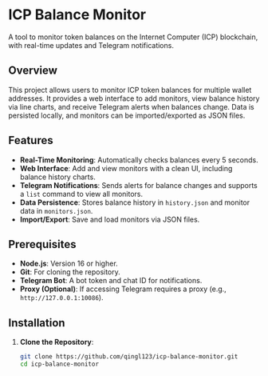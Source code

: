 # ICP Balance Monitor

A tool to monitor token balances on the Internet Computer (ICP) blockchain, with real-time updates and Telegram notifications.

## Overview

This project allows users to monitor ICP token balances for multiple wallet addresses. It provides a web interface to add monitors, view balance history via line charts, and receive Telegram alerts when balances change. Data is persisted locally, and monitors can be imported/exported as JSON files.

## Features

- **Real-Time Monitoring**: Automatically checks balances every 5 seconds.
- **Web Interface**: Add and view monitors with a clean UI, including balance history charts.
- **Telegram Notifications**: Sends alerts for balance changes and supports a `list` command to view all monitors.
- **Data Persistence**: Stores balance history in `history.json` and monitor data in `monitors.json`.
- **Import/Export**: Save and load monitors via JSON files.

## Prerequisites

- **Node.js**: Version 16 or higher.
- **Git**: For cloning the repository.
- **Telegram Bot**: A bot token and chat ID for notifications.
- **Proxy (Optional)**: If accessing Telegram requires a proxy (e.g., `http://127.0.0.1:10086`).

## Installation

1. **Clone the Repository**:
   ```bash
   git clone https://github.com/qingl123/icp-balance-monitor.git
   cd icp-balance-monitor
